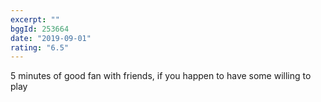 ```yaml
---
excerpt: ""
bggId: 253664
date: "2019-09-01"
rating: "6.5"
---
```


5 minutes of good fan with friends, if you happen to have some willing to play
